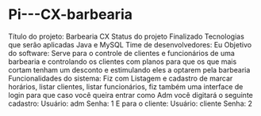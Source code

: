 # Pi---CX-barbearia
Título do projeto: Barbearia CX
Status do projeto Finalizado
Tecnologias que serão aplicadas Java e MySQL
Time de desenvolvedores: Eu
Objetivo do software: Serve para o controle de clientes e funcionários de uma barbearia e controlando os clientes com planos para que os que mais cortam tenham um desconto e estimulando eles a optarem pela barbearia 
Funcionalidades do sistema: Fiz com Listagem e cadastro de marcar horários, listar clientes, listar funcionários, fiz também uma interface de login para que caso você queira entrar como Adm você digitará o seguinte cadastro: 
Usuário: adm
Senha: 1
E para o cliente:
Usuário: cliente
Senha: 2

